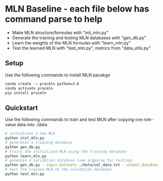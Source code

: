 # MLN Baseline - each file below has command parse to help
* Make MLN structure/formulas with "init_mln.py"
* Generate the training and testing MLN databases with "gen_db.py"
* Learn the weights of the MLN formulas with "learn_mln.py"
* Test the learned MLN with "test_mln.py", metrics from "data_utils.py"

## Setup
Use the following commands to install MLN pacakge
```bash
conda create -n pracmln python=3.6
conda activate pracmln
pip install pracmln
```

## Quickstart
Use the following commands to train and test MLN after copying ove role-value data into ./data
```bash
# initializes a new MLN
python init_mln.py
# generates a training database
python gen_db.py
# trains the initialized MLN using the training database
python learn_mln.py
# geneates a validation database (see argparse for testing)  
python gen_db.py --input_datasets ./data/val_data.txt --output_database ./data/valid.db
# test the trained MLN on the validation database
python test_mln.py
```
